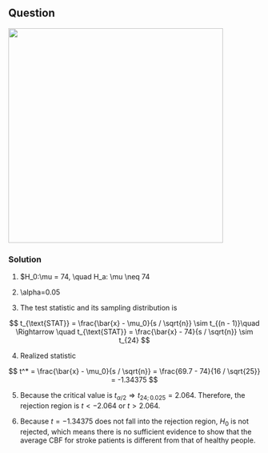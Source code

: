 ## Question
<img width="429" src="https://github.com/user-attachments/assets/b2fa222c-2db5-449e-8a82-f97fbf703569">

### Solution
1. $H_0:\mu = 74, \quad H_a: \mu \neq 74

2. \alpha=0.05  
  
3. The test statistic and its sampling distribution is  

$$
t_{\text{STAT}} = \frac{\bar{x} - \mu_0}{s / \sqrt{n}} \sim t_{(n - 1)}\quad \Rightarrow \quad t_{\text{STAT}} = \frac{\bar{x} - 74}{s / \sqrt{n}} \sim t_{24}
$$
     
4. Realized statistic 

$$
t^* = \frac{\bar{x} - \mu_0}{s / \sqrt{n}} = \frac{69.7 - 74}{16 / \sqrt{25}} = -1.34375
$$
     
5. Because the critical value is $t_{\alpha / 2} \Rightarrow t_{24;0.025}=2.064$. Therefore, the rejection region is $t < -2.064$ or $t > 2.064$.
     
7. Because $t = -1.34375$ does not fall into the rejection region, $H_0$ is not rejected, which means there is no sufficient evidence to show that the average CBF for stroke patients is different from that of healthy people.


